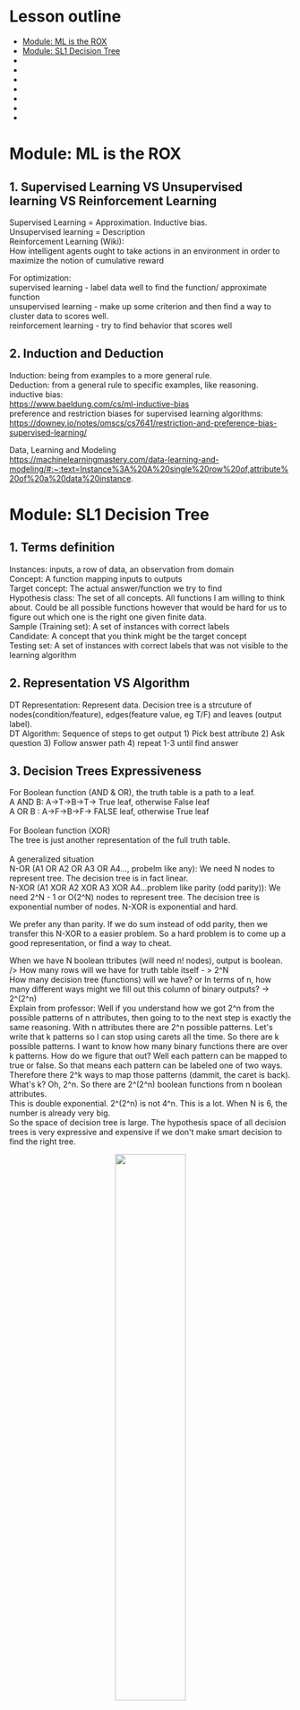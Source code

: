 # Lesson outline
- [Module: ML is the ROX](#1)
- [Module: SL1 Decision Tree](#2)
- []()
- []()
- []()
- []()
- []()
- []()
- []()


<h1 id="1">Module: ML is the ROX</h1>

## 1. Supervised Learning VS Unsupervised learning VS Reinforcement Learning
Supervised Learning = Approximation. Inductive bias.<br />
Unsupervised learning = Description<br />
Reinforcement Learning (Wiki): <br />
How intelligent agents ought to take actions in an environment in order to maximize the notion of cumulative reward<br />

For optimization:<br />
supervised learning - label data well to find the function/ approximate function<br />
unsupervised learning - make up some criterion and then find a way to cluster data to scores well.<br />
reinforcement learning - try to find behavior that scores well<br />

## 2. Induction and Deduction
Induction: being from examples to a more general rule.<br />
Deduction: from a general rule to specific examples, like reasoning.<br />
inductive bias: <br />
https://www.baeldung.com/cs/ml-inductive-bias<br />
preference and restriction biases for supervised learning algorithms:<br />
https://downey.io/notes/omscs/cs7641/restriction-and-preference-bias-supervised-learning/<br />

Data, Learning and Modeling<br />
https://machinelearningmastery.com/data-learning-and-modeling/#:~:text=Instance%3A%20A%20single%20row%20of,attribute%20of%20a%20data%20instance.


<h1 id="2">Module: SL1 Decision Tree</h1>

## 1. Terms definition
Instances: inputs, a row of data, an observation from domain <br />
Concept: A function mapping inputs to outputs<br />
Target concept: The actual answer/function we try to find<br />
Hypothesis class: The set of all concepts. All functions I am willing to think about. Could be all possible functions however that would be hard for us to figure out which one is the right one given finite data.<br />
Sample (Training set): A set of instances with correct labels<br />
Candidate: A concept that you think might be the target concept<br />
Testing set: A set of instances with correct labels that was not visible to the learning algorithm<br />

## 2. Representation VS Algorithm
DT Representation: Represent data. Decision tree is a strcuture of nodes(condition/feature), edges(feature value, eg T/F) and leaves (output label).<br />
DT Algorithm: Sequence of steps to get output 1) Pick best attribute 2) Ask question 3) Follow answer path 4) repeat 1-3 until find answer<br />

## 3. Decision Trees Expressiveness
For Boolean function (AND & OR), the truth table is a path to a leaf.<br />
A AND B: A->T->B->T-> True leaf, otherwise False leaf<br />
A OR B : A->F->B->F-> FALSE leaf, otherwise True leaf<br />
<br />
For Boolean function (XOR)<br />
The tree is just another representation of the full truth table. <br />
<br />
A generalized situation<br />
N-OR (A1 OR A2 OR A3 OR A4..., probelm like any): We need N nodes to represent tree. The decision tree is in fact linear.<br />
N-XOR  (A1 XOR A2 XOR A3 XOR A4...problem like parity (odd parity)): We need 2^N - 1 or O(2^N) nodes to represent tree. The decision tree is exponential number of nodes. N-XOR is exponential and hard.<br />

We prefer any than parity. If we do sum instead of odd parity, then we transfer this N-XOR to a easier problem. So a hard problem is to come up a good representation, or find a way to cheat.<br />

When we have N boolean ttributes (will need n! nodes), output is boolean. />
How many rows will we have for truth table itself - > 2^N<br />
How many decision tree (functions) will we have? or In terms of n, how many different ways might we fill out this column of binary outputs? -> 2^(2^n) <br />
Explain from professor: Well if you understand how we got 2^n from the possible patterns of n attributes, then going to to the next step is exactly the same reasoning. With n attributes there are 2^n possible patterns. Let's write that k patterns so I can stop using carets all the time. So there are k possible patterns. I want to know how many binary functions there are over k patterns.  How do we figure that out? Well each pattern can be mapped to true or false. So that means each pattern can be labeled one of two ways. Therefore there 2^k ways to map those patterns (dammit, the caret is back). What's k? Oh, 2^n. So there are 2^(2^n) boolean functions from n boolean attributes.<br />
This is double exponential. 2^(2^n) is not 4^n. This is a lot. When N is 6, the number is already very big.<br />
So the space of decision tree is large. The hypothesis space of all decision trees is very expressive and expensive if we don't make smart decision to find the right tree.

<p align="center" width="100%">
    <img width="50%" src="https://github.com/audrey617/Notes/blob/main/ML/images/1.JPG?raw=true">
</p>

### 4. ID3
https://en.wikipedia.org/wiki/ID3_algorithm
```
ID3 (Examples, Target_Attribute, Attributes)
    Create a root node for the tree
    If all examples are positive, Return the single-node tree Root, with label = +.
    If all examples are negative, Return the single-node tree Root, with label = -.
    If number of predicting attributes is empty, then Return the single node tree Root,
    with label = most common value of the target attribute in the examples.
    Otherwise Begin
        A ← The Attribute that best classifies examples.
        Decision Tree attribute for Root = A.
        For each possible value, vi, of A,
            Add a new tree branch below Root, corresponding to the test A = vi.
            Let Examples(vi) be the subset of examples that have the value vi for A
            If Examples(vi) is empty
                Then below this new branch add a leaf node with label = most common target value in the examples
            Else below this new branch add the subtree ID3 (Examples(vi), Target_Attribute, Attributes – {A})
    End
    Return Root
```
